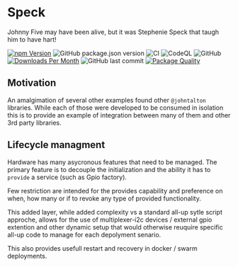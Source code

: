 # Speck

Johnny Five may have been alive, but it was Stephenie Speck that taugh him to have hart!


[![npm Version](https://img.shields.io/npm/v/@johntalton/speck.svg)](https://www.npmjs.com/package/@johntalton/speck)
![GitHub package.json version](https://img.shields.io/github/package-json/v/johntalton/speck)
![CI](https://github.com/johntalton/speck/workflows/CI/badge.svg?branch=master&event=push)
![CodeQL](https://github.com/johntalton/speck/workflows/CodeQL/badge.svg)
![GitHub](https://img.shields.io/github/license/johntalton/speck)
[![Downloads Per Month](https://img.shields.io/npm/dm/@johntalton/speck.svg)](https://www.npmjs.com/package/@johntalton/speck)
![GitHub last commit](https://img.shields.io/github/last-commit/johntalton/speck)
[![Package Quality](https://npm.packagequality.com/shield/%40johntalton%2Fspeck.svg)](https://packagequality.com/#?package=@johntalton/speck)


## Motivation

An amalgimation of several other examples found other `@johntalton` libraries.  While each of
those were developed to be consumed in isolation this is to provide an example of integration
between many of them and other 3rd party libraries.

## Lifecycle managment

Hardware has many asycronous features that need to be managed. The primary feature is to decouple
the initialization and the ability it has to `provide` a service (such as Gpio factory).

Few restriction are intended for the provides capability and preference on when, how many or if 
to revoke any type of provided functionality.

This added layer, while added complexity vs a standard all-up sytle script approche, allows for 
the use of multiplexer-i2c devices / external gpio extention and other dynamic setup that would
otherwise reuquire specific all-up code to manage for each depolyment senario.

This also provides usefull restart and recovery in docker / swarm deployments.


